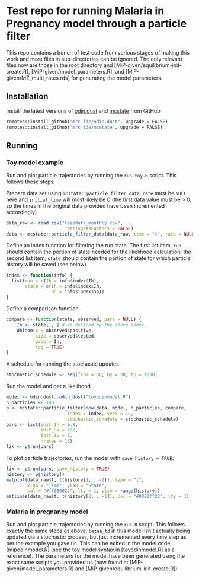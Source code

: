 # Test repo for running Malaria in Pregnancy model through a particle filter
This repo contains a bunch of test code from various stages of making this work and most files in sub-directories can be ignored. 
The only relevant files now are those in the root directory and [MiP-given/equilibrium-init-create.R], [MiP-given/model_parameters.R], and [MiP-given/MZ_multi_rates.rds] 
for generating the model parameters.

## Installation
Install the latest versions of [odin.dust](https://github.com/mrc-ide/odin.dust) and 
[mcstate](https://github.com/mrc-ide/mcstate/) from GitHub

```bash
remotes::install_github("mrc-ide/odin.dust", upgrade = FALSE)
remotes::install_github("mrc-ide/mcstate", upgrade = FALSE)
```

## Running
### Toy model example

Run and plot particle trajectories by running the `run-toy.R` script. 
This follows these steps:

Prepare data set using `mcstate::particle_filter_data`.
`rate` must be `NULL` here and `initial_time` will most likely be 0 (the first data value must be > 0, 
so the times in the original data provided have been incremented accordingly)

```r
data_raw <- read.csv("casedata_monthly.csv",
                       stringsAsFactors = FALSE)
data <- mcstate::particle_filter_data(data_raw, time = "t", rate = NULL, initial_time = 0)
```

Define an index function for filtering the run state. The first list item, `run` should contain the 
portion of state needed for the likelihood calculation; the second list item, `state` should contain the 
portion of state for which particle history will be saved (see below)

```r
index <- function(info) {
  list(run = c(Ih = info$index$Ih),
       state = c(Ih = info$index$Ih,
                 Sh = info$index$Sh))
}
```

Define a comparison function
```r
compare <- function(state, observed, pars = NULL) {
    Ih <- state[1, ] # as defined by the above index
    dbinom(x = observed$positive,
           size = observed$tested,
           prob = Ih,
           log = TRUE)
}
```

A schedule for running the stochastic updates 
```r
stochastic_schedule <- seq(from = 60, by = 30, to = 1830)
```

Run the model and get a likelihood

```r
model <- odin.dust::odin_dust("toyodinmodel.R")
n_particles <- 100
p <- mcstate::particle_filter$new(data, model, n_particles, compare,
                       index = index, seed = 1L,
                       stochastic_schedule = stochastic_schedule)
pars <- list(init_Ih = 0.8,
             init_Sv = 100,
             init_Iv = 1,
             nrates = 15)
lik <- p$run(pars)
```

To plot particle trajectories, run the model with `save_history = TRUE`:

```r
lik <- p$run(pars, save_history = TRUE)
history <- p$history()
matplot(data_raw$t, t(history[1, , -1]), type = "l",
        xlab = "Time", ylab = "State",
        col = "#ff000022", lty = 1, ylim = range(history))
matlines(data_raw$t, t(history[2, , -1]), col = "#0000ff22", lty = 1)

```

### Malaria in pregnancy model
Run and plot particle trajectories by running the `run.R` script.
This follows exactly the same steps as above. `betaa_td` in this model isn't actually being updated via a stochastic process,
 but just incremented every time step as per the example you gave us. This can be edited in the model code [mipodinmodel.R] (see the toy model syntax in [toyodinmodel.R] as a reference).
The parameters for the model have been generated using the exact same scripts you provided us (now found at [MiP-given/model_parameters.R]
and [MiP-given/equilibrium-init-create.R])
